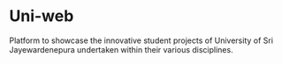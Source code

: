 # Uni-web
Platform to showcase the innovative student projects of University of Sri Jayewardenepura undertaken within their various disciplines.

